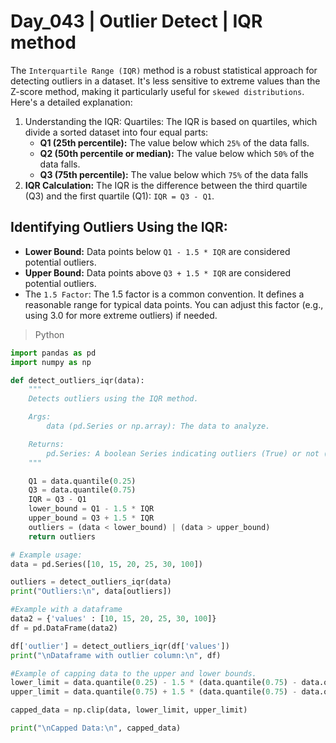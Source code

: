 # Day_043 | Outlier Detect | IQR method

The `Interquartile Range (IQR)` method is a robust statistical approach for detecting outliers in a dataset. It's less sensitive to extreme values than the Z-score method, making it particularly useful for `skewed distributions`. Here's a detailed explanation:

1. Understanding the IQR:
Quartiles: The IQR is based on quartiles, which divide a sorted dataset into four equal parts:
    - **Q1 (25th percentile):** The value below which `25%` of the data falls.   
    - **Q2 (50th percentile or median):** The value below which `50%` of the data falls.   
    - **Q3 (75th percentile):** The value below which `75%` of the data falls
2. **IQR Calculation:** The IQR is the difference between the third quartile (Q3) and the first quartile (Q1): `IQR = Q3 - Q1`.   

## Identifying Outliers Using the IQR:
- **Lower Bound:** Data points below `Q1 - 1.5 * IQR` are considered potential outliers.   
- **Upper Bound:** Data points above `Q3 + 1.5 * IQR` are considered potential outliers.   
- The `1.5 Factor`: The 1.5 factor is a common convention. It defines a reasonable range for typical data points. You can adjust this factor (e.g., using 3.0 for more extreme outliers) if needed.

>Python
```python
import pandas as pd
import numpy as np

def detect_outliers_iqr(data):
    """
    Detects outliers using the IQR method.

    Args:
        data (pd.Series or np.array): The data to analyze.

    Returns:
        pd.Series: A boolean Series indicating outliers (True) or not (False).
    """

    Q1 = data.quantile(0.25)
    Q3 = data.quantile(0.75)
    IQR = Q3 - Q1
    lower_bound = Q1 - 1.5 * IQR
    upper_bound = Q3 + 1.5 * IQR
    outliers = (data < lower_bound) | (data > upper_bound)
    return outliers

# Example usage:
data = pd.Series([10, 15, 20, 25, 30, 100])

outliers = detect_outliers_iqr(data)
print("Outliers:\n", data[outliers])

#Example with a dataframe
data2 = {'values' : [10, 15, 20, 25, 30, 100]}
df = pd.DataFrame(data2)

df['outlier'] = detect_outliers_iqr(df['values'])
print("\nDataframe with outlier column:\n", df)

#Example of capping data to the upper and lower bounds.
lower_limit = data.quantile(0.25) - 1.5 * (data.quantile(0.75) - data.quantile(0.25))
upper_limit = data.quantile(0.75) + 1.5 * (data.quantile(0.75) - data.quantile(0.25))

capped_data = np.clip(data, lower_limit, upper_limit)

print("\nCapped Data:\n", capped_data)
```

